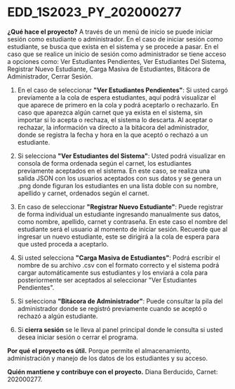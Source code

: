 # EDD_1S2023_PY_202000277
**¿Qué hace el proyecto?** 
A través de un menú de inicio se puede iniciar sesión como estudiante o administrador. En el caso de iniciar sesión como estudiante, se busca que exista en el sistema y se procede a pasar. En el caso que se realice un inicio de sesión como administrador se tiene acceso a opciones como: Ver Estudiantes Pendientes, Ver Estudiantes Del Sistema, Registrar Nuevo Estudiante, Carga Masiva de Estudiantes, Bitácora de Administrador, Cerrar Sesión.

1. En el caso de seleccionar **"Ver Estudiantes Pendientes"**: Si usted cargó previamente a la cola de espera estudiantes, aquí podrá visualizar el que aparece de primero en la cola y podrá aceptarlo o rechazarlo. En caso que aparezca algún carnet que ya exista en el sistema, sin importar si lo acepta o rechaza, el sistema lo descarta. Al aceptar o rechazar, la información va directo a la bitácora del administrador, donde se registra la fecha y hora en la que aceptó o rechazó a un estudiante.

2. Si selecciona **"Ver Estudiantes del Sistema"**: Usted podrá visualizar en consola de forma ordenada según el carnet, los estudiantes previamente aceptados en el sistema. En este caso, se realiza una salida JSON con los usuarios aceptados con sus datos y se genera un .png donde figuran los estudiantes en una lista doble con su nombre, apellido y carnet, ordenados según el carnet.

3. En caso de seleccionar **"Registrar Nuevo Estudiante"**: Puede registrar de forma individual un estudiante ingresando manualmente sus datos, como nombre, apellido, carnet y contraseña. En este caso el nombre del estudiante será el usuario al momento de iniciar sesión. Recuerde que al ingresar un nuevo estudiante, este se dirigirá a la cola de espera para que usted proceda a aceptarlo.

4. Si usted selecciona **"Carga Masiva de Estudiantes"**: Podrá escribir el nombre de su archivo .csv con el formato correcto y el sistema podrá cargar automáticamente sus estudiantes y los enviará a cola para posteriormente ser aceptados al seleccionar "Ver Estudiantes Pendientes".

5. Si selecciona **"Bitácora de Administrador"**: Puede consultar la pila del administrador donde se registró previamente cuando se aceptó o rechazó a algún estudiante.

6. Si **cierra sesión** se le lleva al panel principal donde le consulta si usted desea iniciar sesión o cerrar el programa.

**Por qué el proyecto es útil.**
Porque permite el almacenamiento, administración y manejo de los datos de los estudiantes y su acceso.

**Quién mantiene y contribuye con el proyecto.**
Diana Berducido, Carnet: 202000277.
